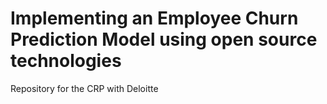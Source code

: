 # Implementing an Employee Churn Prediction Model using open source technologies
Repository for the CRP with Deloitte
